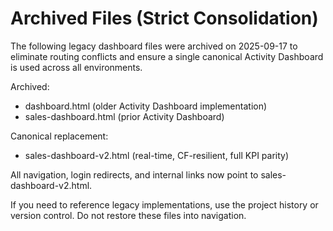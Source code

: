 # Archived Files (Strict Consolidation)

The following legacy dashboard files were archived on 2025-09-17 to eliminate routing conflicts and ensure a single canonical Activity Dashboard is used across all environments.

Archived:
- dashboard.html (older Activity Dashboard implementation)
- sales-dashboard.html (prior Activity Dashboard)

Canonical replacement:
- sales-dashboard-v2.html (real-time, CF-resilient, full KPI parity)

All navigation, login redirects, and internal links now point to sales-dashboard-v2.html.

If you need to reference legacy implementations, use the project history or version control. Do not restore these files into navigation.

